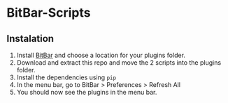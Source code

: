 # BitBar-Scripts

## Instalation
1. Install [BitBar](https://getbitbar.com/) and choose a location for your plugins folder.
2. Download and extract this repo and move the 2 scripts into the plugins folder.
3. Install the dependencies using `pip`
4. In the menu bar, go to BitBar > Preferences > Refresh All
5. You should now see the plugins in the menu bar.
